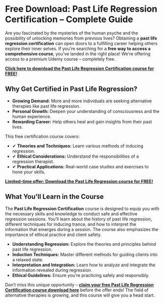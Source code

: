 # Free Download: Past Life Regression Certification – Complete Guide

Are you fascinated by the mysteries of the human psyche and the possibility of unlocking memories from previous lives? Obtaining a **past life regression certification** can open doors to a fulfilling career helping others explore their inner selves. If you're searching for a **free way to access a comprehensive course**, you've landed in the right place! We're offering access to a premium Udemy course – completely free.

[**Click here to download the Past Life Regression Certification course for FREE!**](https://udemywork.com/past-life-regression-certification)

## Why Get Certified in Past Life Regression?

*   **Growing Demand:** More and more individuals are seeking alternative therapies like past life regression.
*   **Personal Growth:** Deepen your understanding of consciousness and the human experience.
*   **Rewarding Career:** Help others heal and gain insights from their past lives.

This free certification course covers:

*   ✔ **Theories and Techniques:** Learn various methods of inducing regression.
*   ✔ **Ethical Considerations:** Understand the responsibilities of a regression therapist.
*   ✔ **Practical Applications:** Real-world case studies and exercises to hone your skills.

[**Limited-time offer: Download the Past Life Regression course for FREE!**](https://udemywork.com/past-life-regression-certification)

## What You'll Learn in the Course

The **Past Life Regression Certification** course is designed to equip you with the necessary skills and knowledge to conduct safe and effective regression sessions. You’ll learn about the history of past life regression, different techniques for inducing trance, and how to interpret the information that emerges during a session. The course also emphasizes the importance of ethical practice and client safety.

*   **Understanding Regression:** Explore the theories and principles behind past life regression.
*   **Induction Techniques:** Master different methods for guiding clients into a relaxed state.
*   **Interpretation and Integration:** Learn how to analyze and integrate the information revealed during regression.
*   **Ethical Guidelines:** Ensure you’re practicing safely and responsibly.

Don’t miss this unique opportunity – **[claim your free Past Life Regression Certification course download here](https://udemywork.com/past-life-regression-certification)** before the offer ends! The field of alternative therapies is growing, and this course will give you a head start.
